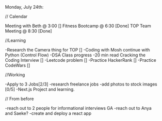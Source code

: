 Monday, July 24th:

// Calendar

Meeting with Beth @ 3:00 []
Fitness Bootcamp @ 6:30 [Done]
TOP Team Meeting @ 8:30 [Done]

//Learning

-Research the Camera thing for TOP []
-Coding with Mosh continue with Python (Control Flow)
-DSA Class progress
-20 min read Cracking the Coding Interview []
-Leetcode problem []
-Practice HackerRank []
-Practice CodeWars []

//Working

-Apply to 3 Jobs[2/3]
-research freelance jobs
-add photos to stock images [0/5]
-Next.js Project and learning.

// From before

-reach out to 2 people for informational interviews GA
-reach out to Anya and Saeke?
-create and deploy a react app
